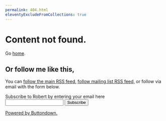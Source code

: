 ```yaml
---
permalink: 404.html
eleventyExcludeFromCollections: true
---
```

# Content not found.

Go <a href="index.njk">home</a>.

## Or follow me like this,

You can <a href="/feed.xml">follow the main RSS feed,</a> <a href="https://buttondown.com/weirdwriter/rss">follow mailing list RSS feed,</a> or follow via email with the form below.

<form
  action="https://buttondown.com/api/emails/embed-subscribe/weirdwriter"
  method="post"
  target="popupwindow"
  onsubmit="window.open('https://buttondown.com/weirdwriter', 'popupwindow')"
  class="embeddable-buttondown-form"
>
  <label for="bd-email">Subscribe to Robert by entering your email here</label>
  <input type="email" name="email" id="bd-email" />
  
  <input type="submit" value="Subscribe" />
  <input type="hidden" name="tag" value="free" />
  <p>
    <a href="https://buttondown.com/refer/weirdwriter" target="_blank">Powered by Buttondown.</a>
  </p>
</form>